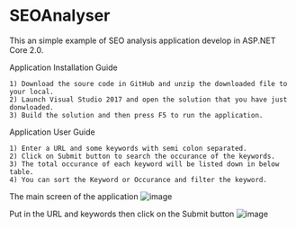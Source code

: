 # SEOAnalyser

This an simple example of SEO analysis application develop in ASP.NET Core 2.0.

Application Installation Guide

    1) Download the soure code in GitHub and unzip the downloaded file to your local.
    2) Launch Visual Studio 2017 and open the solution that you have just donwloaded.
    3) Build the solution and then press F5 to run the application.

Application User Guide

    1) Enter a URL and some keywords with semi colon separated.
    2) Click on Submit button to search the occurance of the keywords.
    3) The total occurance of each keyword will be listed down in below table.
    4) You can sort the Keyword or Occurance and filter the keyword.

The main screen of the application
![image](https://user-images.githubusercontent.com/20336107/39027100-f0a3f18c-4482-11e8-8901-2833db5a5401.png)

Put in the URL and keywords then click on the Submit button
![image](https://user-images.githubusercontent.com/20336107/39027191-5e4d2a32-4483-11e8-91e4-cb901c59c11a.png)
